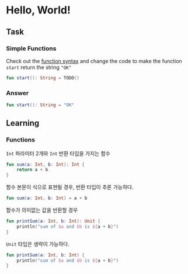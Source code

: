 # Hello, World!

## Task

### Simple Functions

Check out the [function syntax](https://kotlinlang.org/docs/basic-syntax.html#functions) and change the code to make the function `start` return the string `"OK"`

```kotlin
fun start(): String = TODO()
```

### Answer

```kotlin
fun start(): String = "OK"
```

## Learning

### Functions

`Int` 파라미터 2개와 `Int` 반환 타입을 가지는 함수

```kotlin
fun sum(a: Int, b: Int): Int {
    return a + b
}
```

함수 본문이 식으로 표현될 경우, 반환 타입이 추론 가능하다.

```kotlin
fun sum(a: Int, b: Int) = a + b
```

함수가 의미없는 값을 반환할 경우

```kotlin
fun printSum(a: Int, b: Int): Unit {
    println("sum of $a and $b is ${a + b}")
}
```

`Unit` 타입은 생략이 가능하다.

```kotlin
fun printSum(a: Int, b: Int) {
    println("sum of $a and $b is ${a + b}")
}
```
